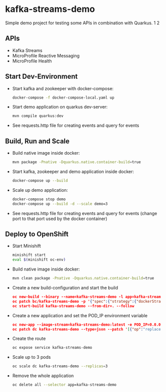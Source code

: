 # kafka-streams-demo

Simple demo project for testing some APIs in combination with Quarkus.
1
2

## APIs

- Kafka Streams
- MicroProfile Reactive Messaging
- MicroProfile Health

## Start Dev-Environment

- Start kafka and zookeeper with docker-compose:

    ```bash
    docker-compose -f docker-compose-local.yaml up
    ```

- Start demo application on quarkus dev-server:

    ```bash
    mvn compile quarkus:dev
    ```

- See requests.http file for creating events and query for events

## Build, Run and Scale

- Build native image inside docker:

    ```bash
    mvn package -Pnative -Dquarkus.native.container-build=true
    ```

- Start kafka, zookeeper and demo application inside docker:

    ```bash
    docker-compose up --build
    ```

- Scale up demo application: 

    ```bash
    docker-compose stop demo
    docker-compose up --build -d --scale demo=3
    ```

- See requests.http file for creating events and query for events (change port to that port used by the docker container)

## Deploy to OpenShift

- Start Minishift

    ```bash
    minishift start
    eval $(minishift oc-env)
    ```

- Build native image inside docker:

    ```bash
    mvn clean package -Pnative -Dquarkus.native.container-build=true
    ```

- Create a new build-configuration and start the build 

    ```json
    oc new-build --binary --name=kafka-streams-demo -l app=kafka-streams-demo
    oc patch bc/kafka-streams-demo -p '{"spec":{"strategy":{"dockerStrategy":{"dockerfilePath":"src/main/docker/Dockerfile.native"}}}}'
    oc start-build kafka-streams-demo --from-dir=. --follow
    ```

- Create a new application and set the POD_IP environment variable

    ```json
    oc new-app --image-stream=kafka-streams-demo:latest -e POD_IP=0.0.0.0
    oc patch dc kafka-streams-demo --type=json --patch '[{"op":"replace","path":"/spec/template/spec/containers/0/env/0","value":{"name":"POD_IP","valueFrom":{"fieldRef":{"apiVersion":"v1","fieldPath":"status.podIP"}}}}]'
    ```

- Create the route

    ```bash
    oc expose service kafka-streams-demo
    ````

- Scale up to 3 pods

    ```bash
    oc scale dc kafka-streams-demo --replicas=3
    ```

- Remove the whole application

    ```bash
    oc delete all --selector app=kafka-streams-demo
    ```
